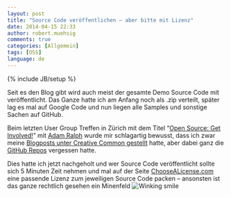 ```yaml
---
layout: post
title: "Source Code veröffentlichen – aber bitte mit Lizenz"
date: 2014-04-15 22:33
author: robert.muehsig
comments: true
categories: [Allgemein]
tags: [OSS]
language: de
---
```

{% include JB/setup %}
<p>Seit es den Blog gibt wird auch meist der gesamte Demo Source Code mit veröffentlicht. Das Ganze hatte ich am Anfang noch als .zip verteilt, später lag es mal auf Google Code und nun liegen alle Samples und sonstige Sachen auf GitHub.</p> <p>Beim letzten User Group Treffen in Zürich mit dem Titel “<a href="http://www.meetup.com/Zurich-Developers-NET-User-Group/events/166898202/">Open Source: Get Involved!</a>” mit <a href="http://adamralph.com/">Adam Ralph</a> wurde mir schlagartig bewusst, dass ich zwar meine <a href="http://blog.codeinside.eu/2012/04/25/lizenznderung-zu-creative-commons/">Blogposts unter Creative Common gestellt</a> hatte, aber dabei ganz die <a href="https://github.com/Code-Inside">GitHub Repos</a> vergessen hatte.</p> <p>Dies hatte ich jetzt nachgeholt und wer Source Code veröffentlicht sollte sich 5 Minuten Zeit nehmen und mal auf der Seite <a href="http://choosealicense.com/">ChooseALicense.com</a> eine passende Lizenz zum jeweiligen Source Code packen – ansonsten ist das ganze rechtlich gesehen ein Minenfeld <img class="wlEmoticon wlEmoticon-winkingsmile" style="border-top-style: none; border-bottom-style: none; border-right-style: none; border-left-style: none" alt="Winking smile" src="{{BASE_PATH}}/assets/wp-images/wlEmoticon-winkingsmile13.png"></p>
